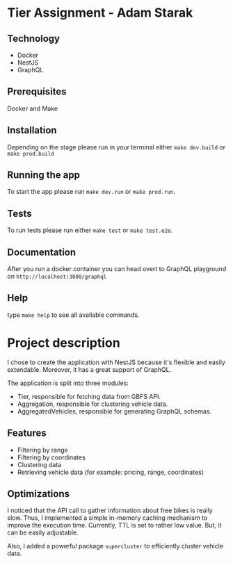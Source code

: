# Tier Assignment - Adam Starak

## Technology

- Docker
- NestJS
- GraphQL

## Prerequisites

Docker and Make

## Installation

Depending on the stage please run in your terminal either `make dev.build` or `make prod.build`

## Running the app

To start the app please run `make dev.run` or `make prod.run`.

## Tests

To run tests please run either `make test` or `make test.e2e`.

## Documentation

After you run a docker container you can head overt to GraphQL playground on `http://localhost:3000/graphql`


## Help

type `make help` to see all available commands.


# Project description

I chose to create the application with NestJS because it's flexible and easily extendable.
Moreover, it has a great support of GraphQL.

The application is split into three modules:

- Tier, responsible for fetching data from GBFS API.
- Aggregation, responsible for clustering vehicle data.
- AggregatedVehicles, responsible for generating GraphQL schemas.

## Features

- Filtering by range
- Filtering by coordinates
- Clustering data
- Retrieving vehicle data (for example: pricing, range, coordinates)

## Optimizations

I noticed that the API call to gather information about free bikes is really slow.
Thus, I implemented a simple in-memory caching mechanism to improve the execution time.
Currently, TTL is set to rather low value. But, it can be easily adjustable.

Also, I added a powerful package `supercluster` to efficiently cluster vehicle data.